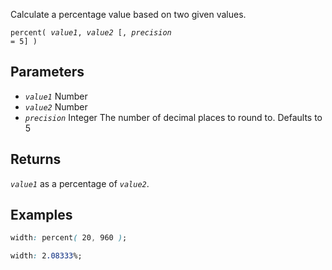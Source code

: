 <!--{

"title": "percent()"

}-->

Calculate a percentage value based on two given values.

<code>percent( *value1*, *value2* [, *precision* = 5] )</code>

## Parameters

* *`value1`* Number
* *`value2`* Number
* *`precision`* Integer The number of decimal places to round to. Defaults to 5

## Returns

*`value1`* as a percentage of *`value2`*.

## Examples

```css
width: percent( 20, 960 );
```

```css
width: 2.08333%;
```